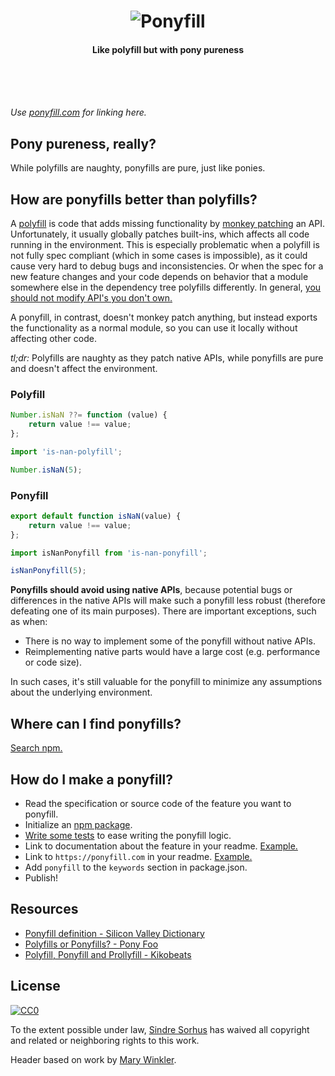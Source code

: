 <h1 align="center">
	<img src="media/header-min.svg" alt="Ponyfill">
</h1>
<h4 align="center">Like polyfill but with pony pureness</h4>
<br>
<br>
<br>

*Use [ponyfill.com](https://ponyfill.com) for linking here.*

## Pony pureness, really?

While polyfills are naughty, ponyfills are pure, just like ponies.

## How are ponyfills better than polyfills?

A [polyfill](https://en.wikipedia.org/wiki/Polyfill_(programming)) is code that adds missing functionality by [monkey patching](https://en.wikipedia.org/wiki/Monkey_patch) an API. Unfortunately, it usually globally patches built-ins, which affects all code running in the environment. This is especially problematic when a polyfill is not fully spec compliant (which in some cases is impossible), as it could cause very hard to debug bugs and inconsistencies. Or when the spec for a new feature changes and your code depends on behavior that a module somewhere else in the dependency tree polyfills differently. In general, [you should not modify API's you don't own.](https://www.nczonline.net/blog/2010/03/02/maintainable-javascript-dont-modify-objects-you-down-own/)

A ponyfill, in contrast, doesn't monkey patch anything, but instead exports the functionality as a normal module, so you can use it locally without affecting other code.

*tl;dr:* Polyfills are naughty as they patch native APIs, while ponyfills are pure and doesn't affect the environment.

### Polyfill

```js
Number.isNaN ??= function (value) {
	return value !== value;
};
```

```js
import 'is-nan-polyfill';

Number.isNaN(5);
```

### Ponyfill

```js
export default function isNaN(value) {
	return value !== value;
};
```

```js
import isNanPonyfill from 'is-nan-ponyfill';

isNanPonyfill(5);
```

**Ponyfills should avoid using native APIs**, because potential bugs or differences in the native APIs will make such a ponyfill less robust (therefore defeating one of its main purposes). There are important exceptions, such as when:

- There is no way to implement some of the ponyfill without native APIs.
- Reimplementing native parts would have a large cost (e.g. performance or code size).

In such cases, it's still valuable for the ponyfill to minimize any assumptions about the underlying environment.

## Where can I find ponyfills?

[Search npm.](https://npms.io/search?q=keywords%3Aponyfill)

## How do I make a ponyfill?

- Read the specification or source code of the feature you want to ponyfill.
- Initialize an [npm package](https://github.com/sindresorhus/generator-nm).
- [Write some tests](https://avajs.dev) to ease writing the ponyfill logic.
- Link to documentation about the feature in your readme. [Example.](https://github.com/sindresorhus/buffer-includes#readme)
- Link to `https://ponyfill.com` in your readme. [Example.](https://github.com/sindresorhus/object-assign#readme)
- Add `ponyfill` to the `keywords` section in package.json.
- Publish!

## Resources

- [Ponyfill definition - Silicon Valley Dictionary](http://svdictionary.com/words/ponyfill)
- [Polyfills or Ponyfills? - Pony Foo](https://ponyfoo.com/articles/polyfills-or-ponyfills)
- [Polyfill, Ponyfill and Prollyfill - Kikobeats](https://kikobeats.com/polyfill-ponyfill-and-prollyfill/)

## License

[![CC0](http://mirrors.creativecommons.org/presskit/buttons/88x31/svg/cc-zero.svg)](https://creativecommons.org/publicdomain/zero/1.0/)

To the extent possible under law, [Sindre Sorhus](https://sindresorhus.com) has waived all copyright and related or neighboring rights to this work.

Header based on work by [Mary Winkler](https://www.vecteezy.com/members/acrylicana).
